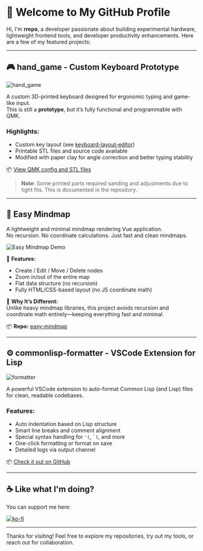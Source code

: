 # 👋 Welcome to My GitHub Profile

Hi, I'm **rrepo**, a developer passionate about building experimental hardware, lightweight frontend tools, and developer productivity enhancements. Here are a few of my featured projects:

---

## 🎮 hand_game - Custom Keyboard Prototype

![hand_game](https://i.imgur.com/8W6ofcq.jpeg)

A custom 3D-printed keyboard designed for ergonomic typing and game-like input.  
This is still a **prototype**, but it’s fully functional and programmable with QMK.

### Highlights:
- Custom key layout (see [keyboard-layout-editor](https://www.keyboard-layout-editor.com/))
- Printable STL files and source code available
- Modified with paper clay for angle correction and better typing stability

📦 [View QMK config and STL files](https://github.com/rrepo/hand_game)

> **Note**: Some printed parts required sanding and adjustments due to tight fits. This is documented in the repository.

---

## 🧠 Easy Mindmap

A lightweight and minimal mindmap rendering Vue application.  
No recursion. No coordinate calculations. Just fast and clean mindmaps.

![Easy Mindmap Demo](https://github.com/rrepo/easy-mindmap-renderer-demo/blob/main/demo.gif)

🔧 **Features:**
- Create / Edit / Move / Delete nodes
- Zoom in/out of the entire map
- Flat data structure (no recursion)
- Fully HTML/CSS-based layout (no JS coordinate math)

🌿 **Why It’s Different:**  
Unlike heavy mindmap libraries, this project avoids recursion and coordinate math entirely—keeping everything fast and minimal.

📦 **Repo:** [easy-mindmap](https://github.com/[YOUR_USERNAME]/easy-mindmap)

---

## ⚙️ commonlisp-formatter - VSCode Extension for Lisp

![formatter](https://i.imgur.com/Za9dkBk.gif)

A powerful VSCode extension to auto-format Common Lisp (and Lisp) files for clean, readable codebases.

### Features:
- Auto indentation based on Lisp structure
- Smart line breaks and comment alignment
- Special syntax handling for `'(`, `` `( ``, and more
- One-click formatting or format on save
- Detailed logs via output channel

📦 [Check it out on GitHub](https://github.com/rrepo/commonlisp-formatter)

---

## ☕ Like what I'm doing?

You can support me here:

[![ko-fi](https://ko-fi.com/img/githubbutton_sm.svg)](https://ko-fi.com/X8X8WJMKD)

---

Thanks for visiting! Feel free to explore my repositories, try out my tools, or reach out for collaboration.

